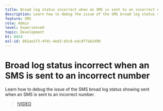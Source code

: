 ```yaml
---
title: Broad log status incorrect when an SMS is sent to an incorrect number
description: Learn how to debug the issue of the SMS broad log status showing sent when an SMS is sent to an incorrect number.
feature: SMS
role: Admin
level: Experienced
topic: Development
kt: 8424
exl-id: 862ae1f3-4fdc-4ed3-b5c8-edc4f7ab2d90
---
```

# Broad log status incorrect when an SMS is sent to an incorrect number

Learn how to debug the issue of the SMS broad log status showing sent when an SMS is sent to an incorrect number.

>[!VIDEO](https://video.tv.adobe.com/v/335980?quality=12)
